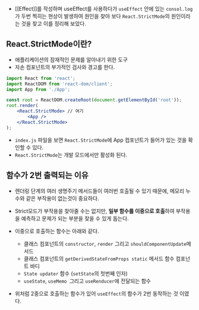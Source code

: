 - [[Effect]]를 작성하며 useEffect를 사용하다가 `useEffect` 안에 있는 `consol.log`가 두번 찍히는 현상이 발생하여 원인을 찾아 보다 `React.StrictMode`의 원인이라는 것을 찾고 이를 정리해 보았다.
## React.StrictMode이란?
- 애플리케이션의 잠재적인 문제를 알아내기 위한 도구
- 자손 컴포넌트의 부가적인 검사와 경고를 한다.
``` jsx
import React from 'react';
import ReactDOM from 'react-dom/client';
import App from './App';

const root = ReactDOM.createRoot(document.getElementById('root'));
root.render(
	<React.StrictMode> // 여기
		<App />
	</React.StrictMode>
);
```
- `index.js` 파일을 보면 `React.StrictMode`에 App 컴포넌트가 들어가 있는 것을 확인할 수 있다.
- `React.StrictMode`는 개발 모드에서만 활성화 된다.
## 함수가 2번 출력되는 이유
- 렌더링 단계의 여러 생명주기 메서드들이 여러번 호출될 수 있기 때문에, 메모리 누수와 같은 부작용이 없는것이 중요하다.
- Strict모드가 부작용을 찾아줄 수는 없지만, **일부 함수를 이중으로 호출**하여 부작용을 예측하고 문제가 되는 부분을 찾을 수 있게 돕는다.
- 이중으로 호출하는 함수는 아래와 같다.
	- 클래스 컴포넌트의 `constructor`, `render` 그리고 `shouldComponentUpdate`메서드
	- 클래스 컴포넌트의 `getDerivedStateFromProps static` 메서드 함수 컴포넌트 바디
	- `State updater` 함수 (`setState`의 첫번째 인자)
	- `useState`, `useMemo `그리고 `useRenducer`에 전달되는 함수
	
- 위처럼 2중으로 호출하는 함수가 있어 `useEffect`의 함수가 2번 동작하는 것 이였다.